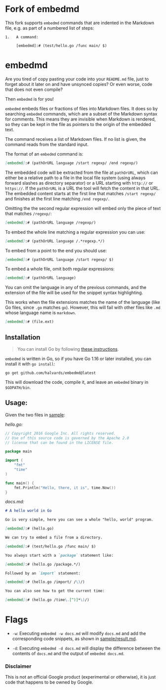 # Fork of embedmd

This fork supports `embedmd` commands that are indented in the Markdown file,
e.g. as part of a numbered list of steps:

```
1.   A command:

     [embedmd]:# (test/hello.go /func main/ $)
```

# embedmd

Are you tired of copy pasting your code into your `README.md` file, just to
forget about it later on and have unsynced copies? Or even worse, code
that does not even compile?

Then `embedmd` is for you!

`embedmd` embeds files or fractions of files into Markdown files. It does
so by searching `embedmd` commands, which are a subset of the Markdown
syntax for comments. This means they are invisible when Markdown is
rendered, so they can be kept in the file as pointers to the origin of
the embedded text.

The command receives a list of Markdown files. If no list is given, the command
reads from the standard input.

The format of an `embedmd` command is:

```Markdown
[embedmd]:# (pathOrURL language /start regexp/ /end regexp/)
```

The embedded code will be extracted from the file at `pathOrURL`,
which can either be a relative path to a file in the local file
system (using always forward slashes as directory separator) or
a URL starting with `http://` or `https://`.
If the `pathOrURL` is a URL the tool will fetch the content in that URL.
The embedded content starts at the first line that matches `/start regexp/`
and finishes at the first line matching `/end regexp/`.

Omitting the the second regular expression will embed only the piece of text
that matches `/regexp/`:

```Markdown
[embedmd]:# (pathOrURL language /regexp/)
```

To embed the whole line matching a regular expression you can use:

```Markdown
[embedmd]:# (pathOrURL language /.*regexp.*/)
```

To embed from a point to the end you should use:

```Markdown
[embedmd]:# (pathOrURL language /start regexp/ $)
```

To embed a whole file, omit both regular expressions:

```Markdown
[embedmd]:# (pathOrURL language)
```

You can omit the language in any of the previous commands, and the extension
of the file will be used for the snippet syntax highlighting.

This works when the file extensions matches the name of the language (like Go
files, since `.go` matches `go`). However, this will fail with other files like
`.md` whose language name is `markdown`.

```Markdown
[embedmd]:# (file.ext)
```

## Installation

> You can install Go by following [these instructions](https://golang.org/doc/install).

`embedmd` is written in Go, so if you have Go 1.16 or later installed,
you can install it with `go install`:

```
go get github.com/halvards/embedmd@latest
```

This will download the code, compile it, and leave an `embedmd` binary
in `$GOPATH/bin`.

## Usage:

Given the two files in [sample](sample):

*hello.go:*

[embedmd]:# (sample/hello.go)
```go
// Copyright 2016 Google Inc. All rights reserved.
// Use of this source code is governed by the Apache 2.0
// license that can be found in the LICENSE file.

package main

import (
	"fmt"
	"time"
)

func main() {
	fmt.Println("Hello, there, it is", time.Now())
}
```

*docs.md:*

[embedmd]:# (sample/docs.md Markdown /./ /embedmd.*time.*/)
```Markdown
# A hello world in Go

Go is very simple, here you can see a whole "hello, world" program.

[embedmd]:# (hello.go)

We can try to embed a file from a directory.

[embedmd]:# (test/hello.go /func main/ $)

You always start with a `package` statement like:

[embedmd]:# (hello.go /package.*/)

Followed by an `import` statement:

[embedmd]:# (hello.go /import/ /\)/)

You can also see how to get the current time:

[embedmd]:# (hello.go /time\.[^)]*\)/)
```

# Flags

* `-w`: Executing `embedmd -w docs.md` will modify `docs.md`
and add the corresponding code snippets, as shown in
[sample/result.md](sample/result.md).

* `-d`: Executing `embedmd -d docs.md` will display the difference
between the contents of `docs.md` and the output of
`embedmd docs.md`.

### Disclaimer

This is not an official Google product (experimental or otherwise), it is just
code that happens to be owned by Google.

